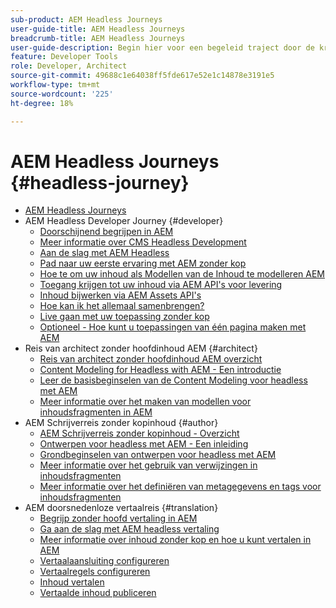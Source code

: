 ```yaml
---
sub-product: AEM Headless Journeys
user-guide-title: AEM Headless Journeys
breadcrumb-title: AEM Headless Journeys
user-guide-description: Begin hier voor een begeleid traject door de krachtige en flexibele eigenschappen van AEM, de mogelijkheden en hoe u deze kunt gebruiken voor uw project.
feature: Developer Tools
role: Developer, Architect
source-git-commit: 49688c1e64038ff5fde617e52e1c14878e3191e5
workflow-type: tm+mt
source-wordcount: '225'
ht-degree: 18%

---
```



# AEM Headless Journeys {#headless-journey}

+ [AEM Headless Journeys](/help/journey-headless/home.md)
+ AEM Headless Developer Journey {#developer}
   + [Doorschijnend begrijpen in AEM](developer/overview.md)
   + [Meer informatie over CMS Headless Development](developer/learn-about.md)
   + [Aan de slag met AEM Headless](developer/getting-started.md)
   + [Pad naar uw eerste ervaring met AEM zonder kop](developer/path-to-first-experience.md)
   + [Hoe te om uw inhoud als Modellen van de Inhoud te modelleren AEM](developer/model-your-content.md)
   + [Toegang krijgen tot uw inhoud via AEM API&#39;s voor levering](developer/access-your-content.md)
   + [Inhoud bijwerken via AEM Assets API&#39;s](developer/update-your-content.md)
   + [Hoe kan ik het allemaal samenbrengen?](developer/put-it-all-together.md)
   + [Live gaan met uw toepassing zonder kop](developer/go-live.md)
   + [Optioneel - Hoe kunt u toepassingen van één pagina maken met AEM](developer/create-spa.md)
+ Reis van architect zonder hoofdinhoud AEM {#architect}
   + [Reis van architect zonder hoofdinhoud AEM overzicht](architect/overview.md)
   + [Content Modeling for Headless with AEM - Een introductie](architect/introduction.md)
   + [Leer de basisbeginselen van de Content Modeling voor headless met AEM](architect/basics.md)
   + [Meer informatie over het maken van modellen voor inhoudsfragmenten in AEM](architect/model-structure.md)
+ AEM Schrijverreis zonder kopinhoud {#author}
   + [AEM Schrijverreis zonder kopinhoud - Overzicht](author/overview.md)
   + [Ontwerpen voor headless met AEM - Een inleiding](author/introduction.md)
   + [Grondbeginselen van ontwerpen voor headless met AEM](author/basics.md)
   + [Meer informatie over het gebruik van verwijzingen in inhoudsfragmenten](author/references.md)
   + [Meer informatie over het definiëren van metagegevens en tags voor inhoudsfragmenten](author/metadata-tagging.md)
+ AEM doorsnedenloze vertaalreis {#translation}
   + [Begrijp zonder hoofd vertaling in AEM](translation/overview.md)
   + [Ga aan de slag met AEM headless vertaling](translation/getting-started.md)
   + [Meer informatie over inhoud zonder kop en hoe u kunt vertalen in AEM](translation/learn-about.md)
   + [Vertaalaansluiting configureren](translation/configure-connector.md)
   + [Vertaalregels configureren](translation/translation-rules.md)
   + [Inhoud vertalen](translation/translate-content.md)
   + [Vertaalde inhoud publiceren](translation/publish-content.md)
